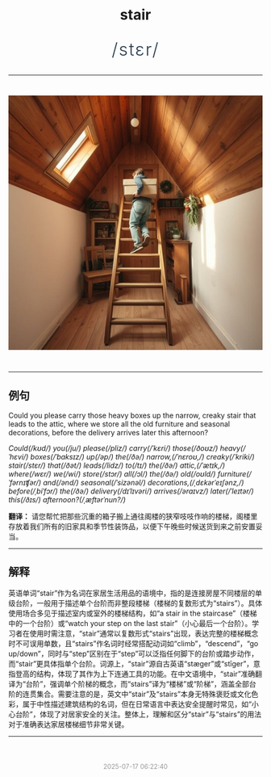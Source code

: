 <div align="center">

# stair

<div style="margin: 30px 0;">
<h1 style="font-size: 2.5em; font-weight: 300; letter-spacing: 2px; margin: 0; color: #2c3e50;">
/stɛr/
</h1>
</div>

</div>

---

<div align="center" style="margin: 40px 0;">

![stair](images/stair.png)

</div>

---

## 例句

Could you please carry those heavy boxes up the narrow, creaky stair that leads to the attic, where we store all the old furniture and seasonal decorations, before the delivery arrives later this afternoon?

*Could(/kʊd/) you(/ju/) please(/pliz/) carry(/ˈkɛri/) those(/ðoʊz/) heavy(/ˈhɛvi/) boxes(/ˈbɑksɪz/) up(/əp/) the(/ðə/) narrow,(/ˈnɛroʊ,/) creaky(/ˈkriki/) stair(/stɛr/) that(/ðət/) leads(/lidz/) to(/tɪ/) the(/ðə/) attic,(/ˈætɪk,/) where(/wɛr/) we(/wi/) store(/stɔr/) all(/ɔl/) the(/ðə/) old(/oʊld/) furniture(/ˈfərnɪʧər/) and(/ənd/) seasonal(/ˈsizənəl/) decorations,(/ˌdɛkərˈeɪʃənz,/) before(/ˌbiˈfɔr/) the(/ðə/) delivery(/dɪˈlɪvəri/) arrives(/əraɪvz/) later(/ˈleɪtər/) this(/ðɪs/) afternoon?(/ˌæftərˈnun?/)*

**翻译：** 请您帮忙把那些沉重的箱子搬上通往阁楼的狭窄吱吱作响的楼梯，阁楼里存放着我们所有的旧家具和季节性装饰品，以便下午晚些时候送货到来之前安置妥当。

---

## 解释

英语单词“stair”作为名词在家居生活用品的语境中，指的是连接房屋不同楼层的单级台阶，一般用于描述单个台阶而非整段楼梯（楼梯的复数形式为“stairs”）。具体使用场合多见于描述室内或室外的楼梯结构，如“a stair in the staircase”（楼梯中的一个台阶）或“watch your step on the last stair”（小心最后一个台阶）。学习者在使用时需注意，“stair”通常以复数形式“stairs”出现，表达完整的楼梯概念时不可误用单数，且“stairs”作名词时经常搭配动词如“climb”，“descend”，“go up/down”，同时与“step”区别在于“step”可以泛指任何脚下的台阶或踏步动作，而“stair”更具体指单个台阶。词源上，“stair”源自古英语“stæger”或“stīger”，意指登高的结构，体现了其作为上下连通工具的功能。在中文语境中，“stair”准确翻译为“台阶”，强调单个阶梯的概念，而“stairs”译为“楼梯”或“阶梯”，涵盖全部台阶的连贯集合。需要注意的是，英文中“stair”及“stairs”本身无特殊褒贬或文化色彩，属于中性描述建筑结构的名词，但在日常语言中表达安全提醒时常见，如“小心台阶”，体现了对居家安全的关注。整体上，理解和区分“stair”与“stairs”的用法对于准确表达家居楼梯细节非常关键。


---

<div align="center" style="margin-top: 50px;">
<small style="color: #999; font-size: 0.9em;">2025-07-17 06:22:40</small>
</div>
